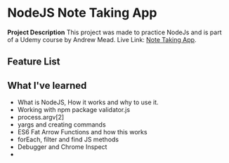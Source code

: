
# NodeJS Note Taking App
**Project Description**
This project was made to practice NodeJs and is part of a Udemy course by Andrew Mead.
Live Link: [Note Taking App](#).

## Feature List

## What I've learned
  * What is NodeJS, How it works and why to use it.
  * Working with npm package validator.js
  * process.argv[2]
  * yargs and creating commands
  * ES6 Fat Arrow Functions and how this works
  * forEach, filter and find JS methods
  * Debugger and Chrome Inspect
  *
